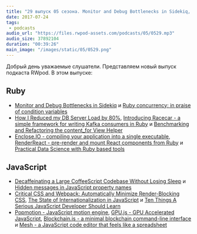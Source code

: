 ```yaml
---
title: "29 выпуск 05 сезона. Monitor and Debug Bottlenecks in Sidekiq, Enclose.IO, RenderReact, Popmotion, GPU.js и прочее"
date: 2017-07-24
tags:
 - podcasts
audio_url: "https://files.rwpod-assets.com/podcasts/05/0529.mp3"
audio_size: 37892104
duration: "00:39:26"
main_image: "/images/static/05/0529.png"
---
```


Добрый день уважаемые слушатели. Представляем новый выпуск подкаста RWpod. В этом выпуске:

## Ruby

 - [Monitor and Debug Bottlenecks in Sidekiq](https://buildingvts.com/monitor-and-debug-bottlenecks-in-sidekiq-9fb0b1d296cc) и [Ruby concurrency: in praise of condition variables](https://vaneyckt.io/posts/ruby_concurrency_in_praise_of_condition_variables/)
 - [How I Reduced my DB Server Load by 80%](https://schneems.com/2017/07/18/how-i-reduced-my-db-server-load-by-80/), [Introducing Racecar - a simple framework for writing Kafka consumers in Ruby](https://medium.com/zendesk-engineering/introducing-racecar-fdb5178bcafb) и [Benchmarking and Refactoring the content_for View Helper](https://www.driftingruby.com/episodes/benchmarking-and-refactoring-the-content_for-view-helper)
 - [Enclose.IO - compiling your application into a single executable](http://enclose.io/), [RenderReact - pre-render and mount React components from Ruby](https://github.com/janlelis/render_react) и [Practical Data Science with Ruby based tools](https://github.com/arbox/data-science-with-ruby)

## JavaScript

 - [Decaffeinating a Large CoffeeScript Codebase Without Losing Sleep](http://eng.datafox.com/javascript/2017/07/18/decaffeinating-large-coffeescript-codebase/) и [Hidden messages in JavaScript property names](https://www.stefanjudis.de/hidden-messages-in-javascript-property-names.html)
 - [Critical CSS and Webpack: Automatically Minimize Render-Blocking CSS](https://vuejsdevelopers.com/2017/07/24/critical-css-webpack/), [The State of Internationalization in JavaScript](https://www.sitepen.com/blog/2017/07/19/the-state-of-internationalization-in-javascript/) и [Ten Things A Serious JavaScript Developer Should Learn](https://benmccormick.org/2017/07/19/ten-things-javascript/)
 - [Popmotion - JavaScript motion engine](https://popmotion.io/), [GPU.js - GPU Accelerated JavaScript](http://gpu.rocks/), [Blockchain.js - a minimal blockchain command-line interface](https://github.com/seanseany/blockchain.js) и [Mesh - a JavaScript code editor that feels like a spreadsheet](https://github.com/chrispsn/mesh)

